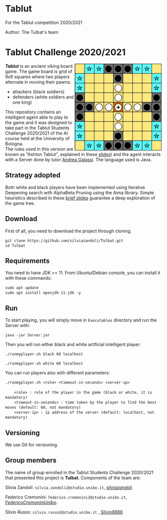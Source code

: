 # Tablut
For the Tablut competition 2020/2021

Author: The Tulbat's team

# Tablut Challenge 2020/2021

<img align="right" width="280" height="280" src="Cattura.PNG">

**_Tablut_** is an ancient viking board game.
The game board is grid of 9x9 squares where two players alternate in moving their pawns:
* attackers (black soldiers) 
* defenders (white soldiers and one king)   

This repository contains an intelligent agent able to play to the game and it was designed to take part in the Tablut Students Challenge 2020/2021 of the AI course held at the University of Bologna.                   
The rules used in this version are known as "Ashton Tablut", explained in these [slides](ChallengeAI20-21.pdf)) and the agent interacts with a Server done by tutor [Andrea Galassi](https://github.com/AGalassi/TablutCompetition).
The language used is Java.

## Strategy adopted

Both white and black players have been implemented using Iterative Deepening search with AlphaBeta Pruning using the Aima library. 
Simple heuristics described in these [brief slides](Tulbat.pdf) guarantee a deep exploration of the game tree.

## Download

First of all, you need to download the project through cloning.

```console
git clone https://github.com/silviazandoli/Tulbat.git
cd Tulbat
```

## Requirements

You need to have JDK >= 11. From Ubuntu/Debian console, you can install it with these commands:
```console
sudo apt update
sudo apt install openjdk-11-jdk -y
```

## Run

To start playing, you will simply move in `Executables` directory and run the Server with:
```console
java -jar Server.jar
```
Then you will run either black and white artificial intelligent player:
```console
./runmyplayer.sh black 60 localhost
```
```console
./runmyplayer.sh white 60 localhost
```

You can run players also with different parameters:
```console
./runmyplayer.sh <role> <timeout-in-seconds> <server-ip>
    
    <role> : role of the player in the game (black or white, it is mandatory)
    <timeout-in-seconds> : time taken by the player to find the best moves (default: 60, not mandatory)
    <server-ip> : ip address of the server (default: localhost, not mandatory)

```

## Versioning

We use Git for versioning.

## Group members

 The name of group enrolled in the Tablut Students Challenge 2020/2021 that presented this project is **Tulbat**.
 Components of the team are:
 
 Silvia Zandoli: `silvia.zandoli2@studio.unibo.it`, [_silviazandoli_](https://github.com/silviazandoli).
 
 Federico Cremonini:  `federico.cremonini2@studio.unibo.it`, [_FedericoCremoniniUnibo_](https://github.com/FedericoCremoniniUnibo).
 
 Silvio Russo:  `silvio.russo2@studio.unibo.it` , [_Silvio9889_](https://github.com/Silvio9889).






